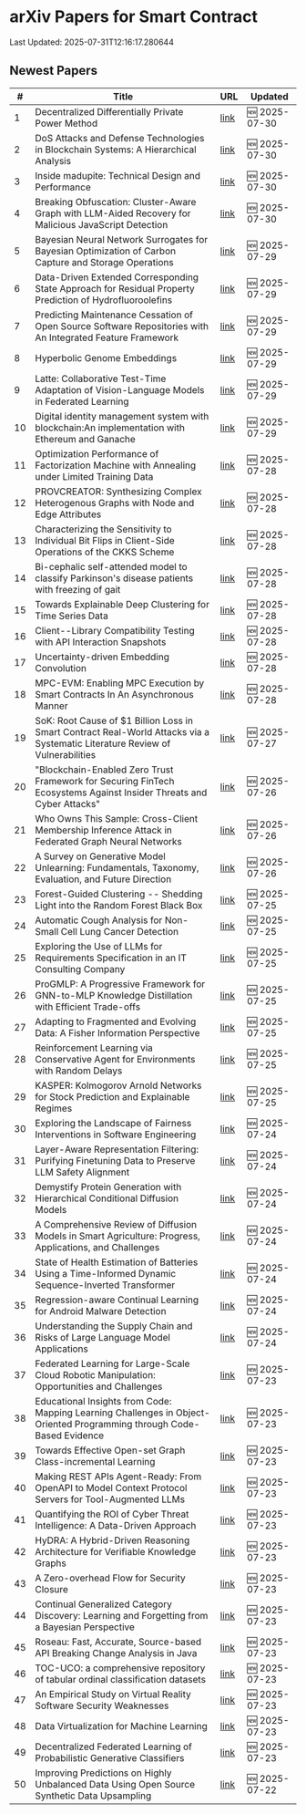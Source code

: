 # arXiv Papers for Smart Contract

Last Updated: 2025-07-31T12:16:17.280644

## Newest Papers

|\#|Title|URL|Updated|
|---|---|---|---|
|1|Decentralized Differentially Private Power Method|[link](http://arxiv.org/abs/2507.22849v1)|🆕 2025-07-30|
|2|DoS Attacks and Defense Technologies in Blockchain Systems: A Hierarchical Analysis|[link](http://arxiv.org/abs/2507.22611v1)|🆕 2025-07-30|
|3|Inside madupite: Technical Design and Performance|[link](http://arxiv.org/abs/2507.22538v1)|🆕 2025-07-30|
|4|Breaking Obfuscation: Cluster-Aware Graph with LLM-Aided Recovery for Malicious JavaScript Detection|[link](http://arxiv.org/abs/2507.22447v1)|🆕 2025-07-30|
|5|Bayesian Neural Network Surrogates for Bayesian Optimization of Carbon Capture and Storage Operations|[link](http://arxiv.org/abs/2507.21803v1)|🆕 2025-07-29|
|6|Data-Driven Extended Corresponding State Approach for Residual Property Prediction of Hydrofluoroolefins|[link](http://arxiv.org/abs/2507.21720v1)|🆕 2025-07-29|
|7|Predicting Maintenance Cessation of Open Source Software Repositories with An Integrated Feature Framework|[link](http://arxiv.org/abs/2507.21678v1)|🆕 2025-07-29|
|8|Hyperbolic Genome Embeddings|[link](http://arxiv.org/abs/2507.21648v1)|🆕 2025-07-29|
|9|Latte: Collaborative Test-Time Adaptation of Vision-Language Models in Federated Learning|[link](http://arxiv.org/abs/2507.21494v1)|🆕 2025-07-29|
|10|Digital identity management system with blockchain:An implementation with Ethereum and Ganache|[link](http://arxiv.org/abs/2507.21398v1)|🆕 2025-07-29|
|11|Optimization Performance of Factorization Machine with Annealing under Limited Training Data|[link](http://arxiv.org/abs/2507.21024v1)|🆕 2025-07-28|
|12|PROVCREATOR: Synthesizing Complex Heterogenous Graphs with Node and Edge Attributes|[link](http://arxiv.org/abs/2507.20967v1)|🆕 2025-07-28|
|13|Characterizing the Sensitivity to Individual Bit Flips in Client-Side Operations of the CKKS Scheme|[link](http://arxiv.org/abs/2507.20891v1)|🆕 2025-07-28|
|14|Bi-cephalic self-attended model to classify Parkinson's disease patients with freezing of gait|[link](http://arxiv.org/abs/2507.20862v1)|🆕 2025-07-28|
|15|Towards Explainable Deep Clustering for Time Series Data|[link](http://arxiv.org/abs/2507.20840v1)|🆕 2025-07-28|
|16|Client--Library Compatibility Testing with API Interaction Snapshots|[link](http://arxiv.org/abs/2507.20814v1)|🆕 2025-07-28|
|17|Uncertainty-driven Embedding Convolution|[link](http://arxiv.org/abs/2507.20718v1)|🆕 2025-07-28|
|18|MPC-EVM: Enabling MPC Execution by Smart Contracts In An Asynchronous Manner|[link](http://arxiv.org/abs/2507.20554v1)|🆕 2025-07-28|
|19|SoK: Root Cause of \$1 Billion Loss in Smart Contract Real-World Attacks via a Systematic Literature Review of Vulnerabilities|[link](http://arxiv.org/abs/2507.20175v1)|🆕 2025-07-27|
|20|"Blockchain-Enabled Zero Trust Framework for Securing FinTech Ecosystems Against Insider Threats and Cyber Attacks"|[link](http://arxiv.org/abs/2507.19976v1)|🆕 2025-07-26|
|21|Who Owns This Sample: Cross-Client Membership Inference Attack in Federated Graph Neural Networks|[link](http://arxiv.org/abs/2507.19964v1)|🆕 2025-07-26|
|22|A Survey on Generative Model Unlearning: Fundamentals, Taxonomy, Evaluation, and Future Direction|[link](http://arxiv.org/abs/2507.19894v1)|🆕 2025-07-26|
|23|Forest-Guided Clustering -- Shedding Light into the Random Forest Black Box|[link](http://arxiv.org/abs/2507.19455v1)|🆕 2025-07-25|
|24|Automatic Cough Analysis for Non-Small Cell Lung Cancer Detection|[link](http://arxiv.org/abs/2507.19174v1)|🆕 2025-07-25|
|25|Exploring the Use of LLMs for Requirements Specification in an IT Consulting Company|[link](http://arxiv.org/abs/2507.19113v1)|🆕 2025-07-25|
|26|ProGMLP: A Progressive Framework for GNN-to-MLP Knowledge Distillation with Efficient Trade-offs|[link](http://arxiv.org/abs/2507.19031v1)|🆕 2025-07-25|
|27|Adapting to Fragmented and Evolving Data: A Fisher Information Perspective|[link](http://arxiv.org/abs/2507.18996v1)|🆕 2025-07-25|
|28|Reinforcement Learning via Conservative Agent for Environments with Random Delays|[link](http://arxiv.org/abs/2507.18992v1)|🆕 2025-07-25|
|29|KASPER: Kolmogorov Arnold Networks for Stock Prediction and Explainable Regimes|[link](http://arxiv.org/abs/2507.18983v1)|🆕 2025-07-25|
|30|Exploring the Landscape of Fairness Interventions in Software Engineering|[link](http://arxiv.org/abs/2507.18726v1)|🆕 2025-07-24|
|31|Layer-Aware Representation Filtering: Purifying Finetuning Data to Preserve LLM Safety Alignment|[link](http://arxiv.org/abs/2507.18631v1)|🆕 2025-07-24|
|32|Demystify Protein Generation with Hierarchical Conditional Diffusion Models|[link](http://arxiv.org/abs/2507.18603v1)|🆕 2025-07-24|
|33|A Comprehensive Review of Diffusion Models in Smart Agriculture: Progress, Applications, and Challenges|[link](http://arxiv.org/abs/2507.18376v1)|🆕 2025-07-24|
|34|State of Health Estimation of Batteries Using a Time-Informed Dynamic Sequence-Inverted Transformer|[link](http://arxiv.org/abs/2507.18320v1)|🆕 2025-07-24|
|35|Regression-aware Continual Learning for Android Malware Detection|[link](http://arxiv.org/abs/2507.18313v1)|🆕 2025-07-24|
|36|Understanding the Supply Chain and Risks of Large Language Model Applications|[link](http://arxiv.org/abs/2507.18105v1)|🆕 2025-07-24|
|37|Federated Learning for Large-Scale Cloud Robotic Manipulation: Opportunities and Challenges|[link](http://arxiv.org/abs/2507.17903v1)|🆕 2025-07-23|
|38|Educational Insights from Code: Mapping Learning Challenges in Object-Oriented Programming through Code-Based Evidence|[link](http://arxiv.org/abs/2507.17743v1)|🆕 2025-07-23|
|39|Towards Effective Open-set Graph Class-incremental Learning|[link](http://arxiv.org/abs/2507.17687v1)|🆕 2025-07-23|
|40|Making REST APIs Agent-Ready: From OpenAPI to Model Context Protocol Servers for Tool-Augmented LLMs|[link](http://arxiv.org/abs/2507.16044v2)|🆕 2025-07-23|
|41|Quantifying the ROI of Cyber Threat Intelligence: A Data-Driven Approach|[link](http://arxiv.org/abs/2507.17628v1)|🆕 2025-07-23|
|42|HyDRA: A Hybrid-Driven Reasoning Architecture for Verifiable Knowledge Graphs|[link](http://arxiv.org/abs/2507.15917v2)|🆕 2025-07-23|
|43|A Zero-overhead Flow for Security Closure|[link](http://arxiv.org/abs/2507.17385v1)|🆕 2025-07-23|
|44|Continual Generalized Category Discovery: Learning and Forgetting from a Bayesian Perspective|[link](http://arxiv.org/abs/2507.17382v1)|🆕 2025-07-23|
|45|Roseau: Fast, Accurate, Source-based API Breaking Change Analysis in Java|[link](http://arxiv.org/abs/2507.17369v1)|🆕 2025-07-23|
|46|TOC-UCO: a comprehensive repository of tabular ordinal classification datasets|[link](http://arxiv.org/abs/2507.17348v1)|🆕 2025-07-23|
|47|An Empirical Study on Virtual Reality Software Security Weaknesses|[link](http://arxiv.org/abs/2507.17324v1)|🆕 2025-07-23|
|48|Data Virtualization for Machine Learning|[link](http://arxiv.org/abs/2507.17293v1)|🆕 2025-07-23|
|49|Decentralized Federated Learning of Probabilistic Generative Classifiers|[link](http://arxiv.org/abs/2507.17285v1)|🆕 2025-07-23|
|50|Improving Predictions on Highly Unbalanced Data Using Open Source Synthetic Data Upsampling|[link](http://arxiv.org/abs/2507.16419v1)|🆕 2025-07-22|
